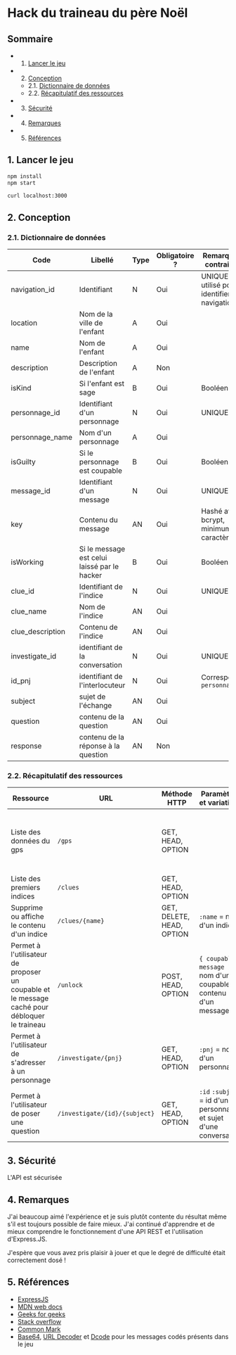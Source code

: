 # Hack du traineau du père Noël

## Sommaire
<!-- vscode-markdown-toc -->
* 1. [Lancer le jeu](#Lancerlejeu)
* 2. [Conception](#Conception)
	* 2.1. [Dictionnaire de données](#Dictionnairededonnes)
	* 2.2. [Récapitulatif des ressources](#Rcapitulatifdesressources)
* 3. [Sécurité](#Scurit)
* 4. [Remarques](#Remarques)
* 5. [Références](#Rfrences)

<!-- vscode-markdown-toc-config
	numbering=true
	autoSave=true
	/vscode-markdown-toc-config -->
<!-- /vscode-markdown-toc -->

##  1. <a name='Lancerlejeu'></a>Lancer le jeu

~~~bash
npm install
npm start
~~~

~~~bash
curl localhost:3000
~~~

##  2. <a name='Conception'></a>Conception
###  2.1. <a name='Dictionnairededonnes'></a>Dictionnaire de données
| Code | Libellé | Type | Obligatoire ? | Remarque et contraintes |
|---------------|---------------------------|--------|---------------------------|----------------------------------------------|
| navigation_id | Identifiant | N | Oui | UNIQUE, utilisé pour identifier une navigation |
| location | Nom de la ville de l'enfant | A | Oui | |
| name | Nom de l'enfant | A | Oui | |
| description | Description de l'enfant | A | Non | |
| isKind | Si l'enfant est sage | B | Oui | Booléen |
| personnage_id | Identifiant d'un personnage | N | Oui | UNIQUE |
| personnage_name | Nom d'un personnage | A | Oui | |
| isGuilty | Si le personnage est coupable | B | Oui | Booléen |
| message_id | Identifiant d'un message | N | Oui | UNIQUE |
| key | Contenu du message | AN | Oui | Hashé avec bcrypt, minimum 8 caractères |
| isWorking | Si le message est celui laissé par le hacker | B | Oui | Booléen |
| clue_id | Identifiant de l'indice | N | Oui | UNIQUE |
| clue_name | Nom de l'indice | AN | Oui | |
| clue_description | Contenu de l'indice | AN | Oui | |
| investigate_id | identifiant de la conversation | N | Oui | UNIQUE |
| id_pnj | identifiant de l'interlocuteur | N | Oui | Correspond à `personnage_id` |
| subject | sujet de l'échange | AN | Oui | |
| question | contenu de la question | AN | Oui | |
| response | contenu de la réponse à la question | AN | Non | |

###  2.2. <a name='Rcapitulatifdesressources'></a>Récapitulatif des ressources
| Ressource | URL | Méthode HTTP | Paramètres et variations | Commentaires |
|------------------|----------------------|--------------|---------------------------------|--------------------------------|
| Liste des données du gps | `/gps` | GET, HEAD, OPTION | | Page protégée : affiche les données si le coupable et le message caché ont été trouvés |
| Liste des premiers indices | `/clues` | GET, HEAD, OPTION | | |
| Supprime ou affiche le contenu d'un indice | `/clues/{name}` | GET, DELETE, HEAD, OPTION | `:name` = nom d'un indice | |
| Permet à l'utilisateur de proposer un coupable et le message caché pour débloquer le traineau | `/unlock` | POST, HEAD, OPTION | `{ coupable, message }` = nom d'un coupable et contenu d'un message | Si les conditions sont rénuies, envoie un JWT qui permettra à l'utilisateur de débloquer le traineau |
| Permet à l'utilisateur de s'adresser à un personnage | `/investigate/{pnj}` | GET, HEAD, OPTION | `:pnj` = nom d'un personnage | |
| Permet à l'utilisateur de poser une question | `/investigate/{id}/{subject}` | GET, HEAD, OPTION | `:id` `:subject` = id d'un personnage et sujet d'une conversation | |

##  3. <a name='Scurit'></a>Sécurité
L'API est sécurisée
##  4. <a name='Remarques'></a>Remarques
J'ai beaucoup aimé l'expérience et je suis plutôt contente du résultat même s'il est toujours possible de faire mieux. J'ai continué d'apprendre et de mieux comprendre le fonctionnement d'une API REST et l'utilisation d'Express.JS.

J'espère que vous avez pris plaisir à jouer et que le degré de difficulté était correctement dosé !
##  5. <a name='Rfrences'></a>Références
- [ExpressJS](https://expressjs.com/en/)
- [MDN web docs](https://developer.mozilla.org/en-US/docs/Learn/Server-side/Express_Nodejs)
- [Geeks for geeks](https://www.geeksforgeeks.org/)
- [Stack overflow](https://stackoverflow.com/)
- [Common Mark](https://commonmark.org/help/)
- [Base64](https://www.base64decode.org/fr/), [URL Decoder](https://www.urldecoder.org/) et [Dcode](https://www.dcode.fr/chiffre-cesar) pour les messages codés présents dans le jeu